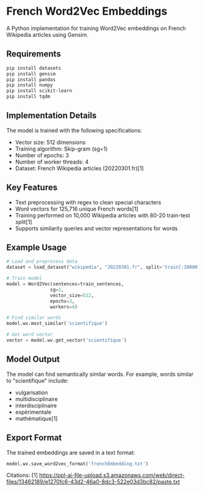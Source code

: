 # French Word2Vec Embeddings

A Python implementation for training Word2Vec embeddings on French Wikipedia articles using Gensim.

## Requirements

```bash
pip install datasets
pip install gensim
pip install pandas
pip install numpy
pip install scikit-learn
pip install tqdm
```

## Implementation Details

The model is trained with the following specifications:
- Vector size: 512 dimensions
- Training algorithm: Skip-gram (sg=1)
- Number of epochs: 3
- Number of worker threads: 4
- Dataset: French Wikipedia articles (20220301.fr)[1]

## Key Features

- Text preprocessing with regex to clean special characters
- Word vectors for 125,716 unique French words[1]
- Training performed on 10,000 Wikipedia articles with 80-20 train-test split[1]
- Supports similarity queries and vector representations for words

## Example Usage

```python
# Load and preprocess data
dataset = load_dataset("wikipedia", "20220301.fr", split='train[:10000]')

# Train model
model = Word2Vec(sentences=train_sentences, 
                sg=1, 
                vector_size=512, 
                epochs=3, 
                workers=4)

# Find similar words
model.wv.most_similar('scientifique')

# Get word vector
vector = model.wv.get_vector('scientifique')
```

## Model Output

The model can find semantically similar words. For example, words similar to "scientifique" include:
- vulgarisation
- multidisciplinaire
- interdisciplinaire
- expérimentale
- mathématique[1]

## Export Format

The trained embeddings are saved in a text format:
```python
model.wv.save_word2vec_format('frenchEmbedding.txt')
```

Citations:
[1] https://ppl-ai-file-upload.s3.amazonaws.com/web/direct-files/13462189/e1270fc6-43d2-46a0-8dc3-522e03d3bc82/paste.txt
